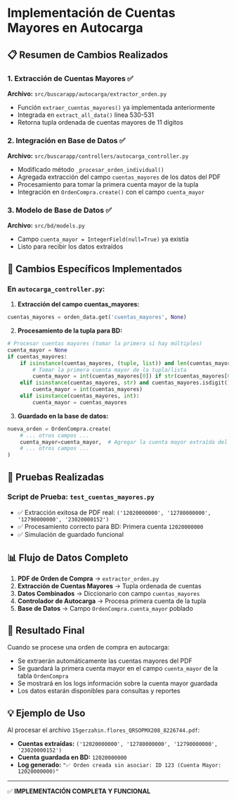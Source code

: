 # Implementación de Cuentas Mayores en Autocarga

## 📋 Resumen de Cambios Realizados

### 1. Extracción de Cuentas Mayores ✅
**Archivo:** `src/buscarapp/autocarga/extractor_orden.py`
- Función `extraer_cuentas_mayores()` ya implementada anteriormente
- Integrada en `extract_all_data()` línea 530-531
- Retorna tupla ordenada de cuentas mayores de 11 dígitos

### 2. Integración en Base de Datos ✅
**Archivo:** `src/buscarapp/controllers/autocarga_controller.py`
- Modificado método `_procesar_orden_individual()`
- Agregada extracción del campo `cuentas_mayores` de los datos del PDF
- Procesamiento para tomar la primera cuenta mayor de la tupla
- Integración en `OrdenCompra.create()` con el campo `cuenta_mayor`

### 3. Modelo de Base de Datos ✅
**Archivo:** `src/bd/models.py`
- Campo `cuenta_mayor = IntegerField(null=True)` ya existía
- Listo para recibir los datos extraídos

## 🔧 Cambios Específicos Implementados

### En `autocarga_controller.py`:

1. **Extracción del campo cuentas_mayores:**
```python
cuentas_mayores = orden_data.get('cuentas_mayores', None)
```

2. **Procesamiento de la tupla para BD:**
```python
# Procesar cuentas mayores (tomar la primera si hay múltiples)
cuenta_mayor = None
if cuentas_mayores:
    if isinstance(cuentas_mayores, (tuple, list)) and len(cuentas_mayores) > 0:
        # Tomar la primera cuenta mayor de la tupla/lista
        cuenta_mayor = int(cuentas_mayores[0]) if str(cuentas_mayores[0]).isdigit() else None
    elif isinstance(cuentas_mayores, str) and cuentas_mayores.isdigit():
        cuenta_mayor = int(cuentas_mayores)
    elif isinstance(cuentas_mayores, int):
        cuenta_mayor = cuentas_mayores
```

3. **Guardado en la base de datos:**
```python
nueva_orden = OrdenCompra.create(
    # ... otros campos ...
    cuenta_mayor=cuenta_mayor,  # Agregar la cuenta mayor extraída del PDF
    # ... otros campos ...
)
```

## 🧪 Pruebas Realizadas

### Script de Prueba: `test_cuentas_mayores.py`
- ✅ Extracción exitosa de PDF real: `('12020000000', '12780000000', '12790000000', '23020000152')`
- ✅ Procesamiento correcto para BD: Primera cuenta `12020000000`
- ✅ Simulación de guardado funcional

## 📊 Flujo de Datos Completo

1. **PDF de Orden de Compra** → `extractor_orden.py`
2. **Extracción de Cuentas Mayores** → Tupla ordenada de cuentas
3. **Datos Combinados** → Diccionario con campo `cuentas_mayores`
4. **Controlador de Autocarga** → Procesa primera cuenta de la tupla
5. **Base de Datos** → Campo `OrdenCompra.cuenta_mayor` poblado

## 🎯 Resultado Final

Cuando se procese una orden de compra en autocarga:
- Se extraerán automáticamente las cuentas mayores del PDF
- Se guardará la primera cuenta mayor en el campo `cuenta_mayor` de la tabla `OrdenCompra`
- Se mostrará en los logs información sobre la cuenta mayor guardada
- Los datos estarán disponibles para consultas y reportes

## 💡 Ejemplo de Uso

Al procesar el archivo `15gerzahin.flores_QRSOPMX208_8226744.pdf`:
- **Cuentas extraídas:** `('12020000000', '12780000000', '12790000000', '23020000152')`
- **Cuenta guardada en BD:** `12020000000`
- **Log generado:** `"✅ Orden creada sin asociar: ID 123 (Cuenta Mayor: 12020000000)"`

---

✅ **IMPLEMENTACIÓN COMPLETA Y FUNCIONAL**
